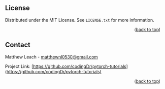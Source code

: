 <!-- LICENSE -->
## License

Distributed under the MIT License. See `LICENSE.txt` for more information.

<p align="right">(<a href="#readme-top">back to top</a>)</p>



<!-- CONTACT -->
## Contact

Matthew Leach - matthewnl0530@gmail.com

Project Link: [https://github.com/codingDr/pytorch-tutorials](https://github.com/codingDr/pytorch-tutorials)

<p align="right">(<a href="#readme-top">back to top</a>)</p>
